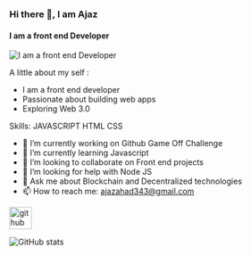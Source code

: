 ### Hi there 👋, I am Ajaz
#### I am a front end Developer
![I am a front end Developer](https://arturssmirnovs.github.io/github-profile-readme-generator/images/banner.png)

A little about my self :

- I am a front end developer 
- Passionate about building web apps
- Exploring Web 3.0 


Skills: JAVASCRIPT HTML CSS

- 🔭 I’m currently working on Github Game Off Challenge 
- 🌱 I’m currently learning Javascript 
- 👯 I’m looking to collaborate on Front end projects 
- 🤔 I’m looking for help with Node JS 
- 💬 Ask me about Blockchain and Decentralized technologies 
- 📫 How to reach me: ajazahad343@gmail.com 


[<img src='https://cdn.jsdelivr.net/npm/simple-icons@3.0.1/icons/github.svg' alt='github' height='40'>](https://github.com/ajz21)  

![GitHub stats](https://github-readme-stats.vercel.app/api?username=ajz21&show_icons=true)  



<!---
ajz21/ajz21 is a ✨ special ✨ repository because its `README.md` (this file) appears on your GitHub profile.
You can click the Preview link to take a look at your changes.
--->
